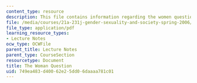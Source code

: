 ```yaml
---
content_type: resource
description: This file contains information regarding the women question.
file: /media/courses/21a-231j-gender-sexuality-and-society-spring-2006/749ea483d40062e25dd06daaaa781c01_MIT21A_213JS06_woman.pdf
file_type: application/pdf
learning_resource_types:
- Lecture Notes
ocw_type: OCWFile
parent_title: Lecture Notes
parent_type: CourseSection
resourcetype: Document
title: The Woman Question
uid: 749ea483-d400-62e2-5dd0-6daaaa781c01
---
```

